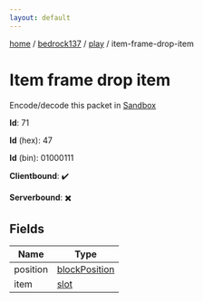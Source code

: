 ```yaml
---
layout: default
---
```


[home](/)  /  [bedrock137](/protocol/bedrock137)  /  [play](/protocol/bedrock137/play)  /  item-frame-drop-item

# Item frame drop item

Encode/decode this packet in [Sandbox](../../../sandbox/bedrock137#play.item_frame_drop_item)

**Id**: 71

**Id** (hex): 47

**Id** (bin): 01000111

**Clientbound**: ✔️

**Serverbound**: ✖️

## Fields

Name | Type
---|---
position | [blockPosition](/protocol/bedrock137/types/block-position)
item | [slot](/protocol/bedrock137/types/slot)
